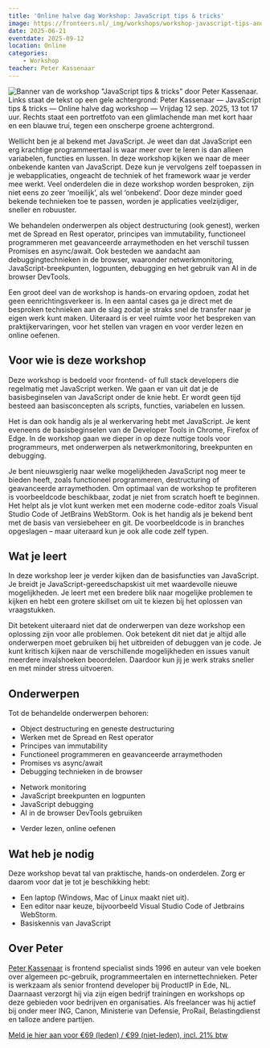 ```yaml
---
title: 'Online halve dag Workshop: JavaScript tips & tricks'
image: https://fronteers.nl/_img/workshops/workshop-javascript-tips-and-tricks-12-september-2025.jpg
date: 2025-06-21
eventdate: 2025-09-12
location: Online
categories:
    - Workshop
teacher: Peter Kassenaar
---
```


![Banner van de workshop "JavaScript tips & tricks" door Peter Kassenaar.
Links staat de tekst op een gele achtergrond:
Peter Kassenaar — JavaScript tips & tricks — Online halve dag workshop — Vrijdag 12 sep. 2025, 13 tot 17 uur.
Rechts staat een portretfoto van een glimlachende man met kort haar en een blauwe trui, tegen een onscherpe groene achtergrond.](/_img/workshops/workshop-javascript-tips-and-tricks-12-september-2025.jpg)

Wellicht ben je al bekend met JavaScript. Je weet dan dat JavaScript een erg krachtige programmeertaal is waar meer over te leren is dan alleen variabelen, functies en lussen. In deze workshop kijken we naar de meer onbekende kanten van JavaScript. Deze kun je vervolgens zelf toepassen in je webapplicaties, ongeacht de techniek of het framework waar je verder mee werkt. Veel onderdelen die in deze workshop worden besproken, zijn niet eens zo zeer ‘moeilijk’, als wel ‘onbekend’. Door deze minder goed bekende technieken toe te passen, worden je applicaties veelzijdiger, sneller en robuuster.

We behandelen onderwerpen als object destructuring (ook genest), werken met de Spread en Rest operator, principes van immutability, functioneel programmeren met geavanceerde arraymethoden en het verschil tussen Promises en async/await. Ook besteden we aandacht aan debuggingtechnieken in de browser, waaronder netwerkmonitoring, JavaScript-breekpunten, logpunten, debugging en het gebruik van AI in de browser DevTools.

Een groot deel van de workshop is hands-on ervaring opdoen, zodat het geen eenrichtingsverkeer is. In een aantal cases ga je direct met de besproken technieken aan de slag zodat je straks snel de transfer naar je eigen werk kunt maken. Uiteraard is er veel ruimte voor het bespreken van praktijkervaringen, voor het stellen van vragen en voor verder lezen en online oefenen.

## Voor wie is deze workshop

Deze workshop is bedoeld voor frontend- of full stack developers die regelmatig met JavaScript werken. We gaan er van uit dat je de basisbeginselen van JavaScript onder de knie hebt. Er wordt geen tijd besteed aan basisconcepten als scripts, functies, variabelen en lussen.

Het is dan ook handig als je al werkervaring hebt met JavaScript. Je kent eveneens de basisbeginselen van de Developer Tools in Chrome, Firefox of Edge. In de workshop gaan we dieper in op deze nuttige tools voor programmeurs, met onderwerpen als netwerkmonitoring, breekpunten en debugging.

Je bent nieuwsgierig naar welke mogelijkheden JavaScript nog meer te bieden heeft, zoals functioneel programmeren, destructuring of geavanceerde arraymethoden.
Om optimaal van de workshop te profiteren is voorbeeldcode beschikbaar, zodat je niet from scratch hoeft te beginnen. Het helpt als je vlot kunt werken met een moderne code-editor zoals Visual Studio Code of JetBrains WebStorm. Ook is het handig als je bekend bent met de basis van versiebeheer en git. De voorbeeldcode is in branches opgeslagen – maar uiteraard kun je ook alle code zelf typen.

## Wat je leert

In deze workshop leer je verder kijken dan de basisfuncties van JavaScript. Je breidt je JavaScript-gereedschapskist uit met waardevolle nieuwe mogelijkheden. Je leert met een bredere blik naar mogelijke problemen te kijken en hebt een grotere skillset om uit te kiezen bij het oplossen van vraagstukken.

Dit betekent uiteraard niet dat de onderwerpen van deze workshop een oplossing zijn voor alle problemen. Ook betekent dit niet dat je altijd alle onderwerpen moet gebruiken bij het uitbreiden of debuggen van je code. Je kunt kritisch kijken naar de verschillende mogelijkheden en issues vanuit meerdere invalshoeken beoordelen. Daardoor kun jij je werk straks sneller en met minder stress uitvoeren.

## Onderwerpen

Tot de behandelde onderwerpen behoren:

* Object destructuring en geneste destructuring
* Werken met de Spread en Rest operator
* Principes van immutability
* Functioneel programmeren en geavanceerde arraymethoden
* Promises vs async/await
* Debugging technieken in de browser
- Network monitoring
- JavaScript breekpunten en logpunten
- JavaScript debugging
- AI in de browser DevTools gebruiken
* Verder lezen, online oefenen

## Wat heb je nodig

Deze workshop bevat tal van praktische, hands-on onderdelen. Zorg er daarom voor dat je tot je beschikking hebt:

* Een laptop (Windows, Mac of Linux maakt niet uit).
* Een editor naar keuze, bijvoorbeeld Visual Studio Code of Jetbrains WebStorm.
* Basiskennis van JavaScript

## Over Peter

[Peter Kassenaar](https://www.kassenaar.com/) is frontend specialist sinds 1996 en auteur van vele boeken over algemeen pc-gebruik, programmeertalen en internettechnieken. Peter is werkzaam als senior frontend developer bij ProductIP in Ede, NL. Daarnaast verzorgt hij via zijn eigen bedrijf trainingen en workshops op deze gebieden voor bedrijven en organisaties. Als freelancer was hij actief bij onder meer ING, Canon, Ministerie van Defensie, ProRail, Belastingdienst en talloze andere partijen.

[Meld je hier aan voor €69 (leden) / €99 (niet-leden), incl. 21% btw](https://ti.to/fronteers/javascript-tips-and-tricks-12-september-2025)
